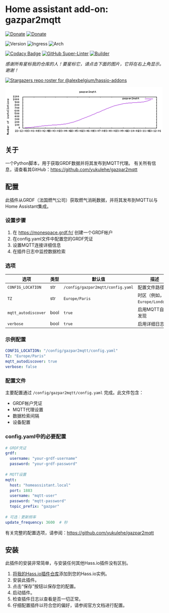 # Home assistant add-on: gazpar2mqtt

[![Donate][donation-badge]](https://www.buymeacoffee.com/alexbelgium)
[![Donate][paypal-badge]](https://www.paypal.com/donate/?hosted_button_id=DZFULJZTP3UQA)

![Version](https://img.shields.io/badge/dynamic/yaml?label=版本&query=%24.version&url=https%3A%2F%2Fraw.githubusercontent.com%2Falexbelgium%2Fhassio-addons%2Fmaster%2Fgazpar2mqtt%2Fconfig.yaml)
![Ingress](https://img.shields.io/badge/dynamic/yaml?label=Ingress&query=%24.ingress&url=https%3A%2F%2Fraw.githubusercontent.com%2Falexbelgium%2Fhassio-addons%2Fmaster%2Fgazpar2mqtt%2Fconfig.yaml)
![Arch](https://img.shields.io/badge/dynamic/yaml?color=success&label=架构&query=%24.arch&url=https%3A%2F%2Fraw.githubusercontent.com%2Falexbelgium%2Fhassio-addons%2Fmaster%2Fgazpar2mqtt%2Fconfig.yaml)

[![Codacy Badge](https://app.codacy.com/project/badge/Grade/9c6cf10bdbba45ecb202d7f579b5be0e)](https://www.codacy.com/gh/alexbelgium/hassio-addons/dashboard?utm_source=github.com&utm_medium=referral&utm_content=alexbelgium/hassio-addons&utm_campaign=Badge_Grade)
[![GitHub Super-Linter](https://img.shields.io/github/actions/workflow/status/alexbelgium/hassio-addons/weekly-supelinter.yaml?label=Lint%20code%20base)](https://github.com/alexbelgium/hassio-addons/actions/workflows/weekly-supelinter.yaml)
[![Builder](https://img.shields.io/github/actions/workflow/status/alexbelgium/hassio-addons/onpush_builder.yaml?label=Builder)](https://github.com/alexbelgium/hassio-addons/actions/workflows/onpush_builder.yaml)

[donation-badge]: https://img.shields.io/badge/Buy%20me%20a%20coffee%20(no%20paypal)-%23d32f2f?logo=buy-me-a-coffee&style=flat&logoColor=white
[paypal-badge]: https://img.shields.io/badge/Buy%20me%20a%20coffee%20with%20Paypal-0070BA?logo=paypal&style=flat&logoColor=white

_感谢所有星标我的仓库的人！要星标它，请点击下面的图片，它将在右上角显示。谢谢！_

[![Stargazers repo roster for @alexbelgium/hassio-addons](https://raw.githubusercontent.com/alexbelgium/hassio-addons/master/.github/stars2.svg)](https://github.com/alexbelgium/hassio-addons/stargazers)

![下载趋势](https://raw.githubusercontent.com/alexbelgium/hassio-addons/master/gazpar2mqtt/stats.png)

## 关于

一个Python脚本，用于获取GRDF数据并将其发布到MQTT代理。
有关所有信息，请查看其GitHub：https://github.com/yukulehe/gazpar2mqtt

## 配置

此插件从GRDF（法国燃气公司）获取燃气消耗数据，并将其发布到MQTT以与Home Assistant集成。

### 设置步骤

1. 在 https://monespace.grdf.fr/ 创建一个GRDF帐户
2. 在config.yaml文件中配置您的GRDF凭证
3. 设置MQTT连接详细信息
4. 在插件日志中监控数据检索

### 选项

| 选项 | 类型 | 默认值 | 描述 |
|------|------|--------|-------|
| `CONFIG_LOCATION` | str | `/config/gazpar2mqtt/config.yaml` | 配置文件路径 |
| `TZ` | str | `Europe/Paris` | 时区（例如，`Europe/London`） |
| `mqtt_autodiscover` | bool | `true` | 启用MQTT自动发现 |
| `verbose` | bool | `true` | 启用详细日志 |

### 示例配置

```yaml
CONFIG_LOCATION: "/config/gazpar2mqtt/config.yaml"
TZ: "Europe/Paris"
mqtt_autodiscover: true
verbose: false
```

### 配置文件

主要配置通过 `/config/gazpar2mqtt/config.yaml` 完成。此文件包含：
- GRDF帐户凭证
- MQTT代理设置
- 数据检索间隔
- 设备配置

### config.yaml中的必要配置

```yaml
# GRDF凭证
grdf:
  username: "your-grdf-username"
  password: "your-grdf-password"

# MQTT设置
mqtt:
  host: "homeassistant.local"
  port: 1883
  username: "mqtt-user"
  password: "mqtt-password"
  topic_prefix: "gazpar"

# 可选：更新频率
update_frequency: 3600  # 秒
```

有关完整的配置选项，请参阅：https://github.com/yukulehe/gazpar2mqtt

## 安装

此插件的安装非常简单，与安装任何其他Hass.io插件没有区别。

1. [将我的Hass.io插件仓库][repository]添加到您的Hass.io实例。
2. 安装此插件。
3. 点击“保存”按钮以保存您的配置。
4. 启动插件。
5. 检查插件日志以查看是否一切正常。
6. 仔细配置插件以符合您的偏好，请参阅官方文档进行配置。

[repository]: https://github.com/alexbelgium/hassio-addons